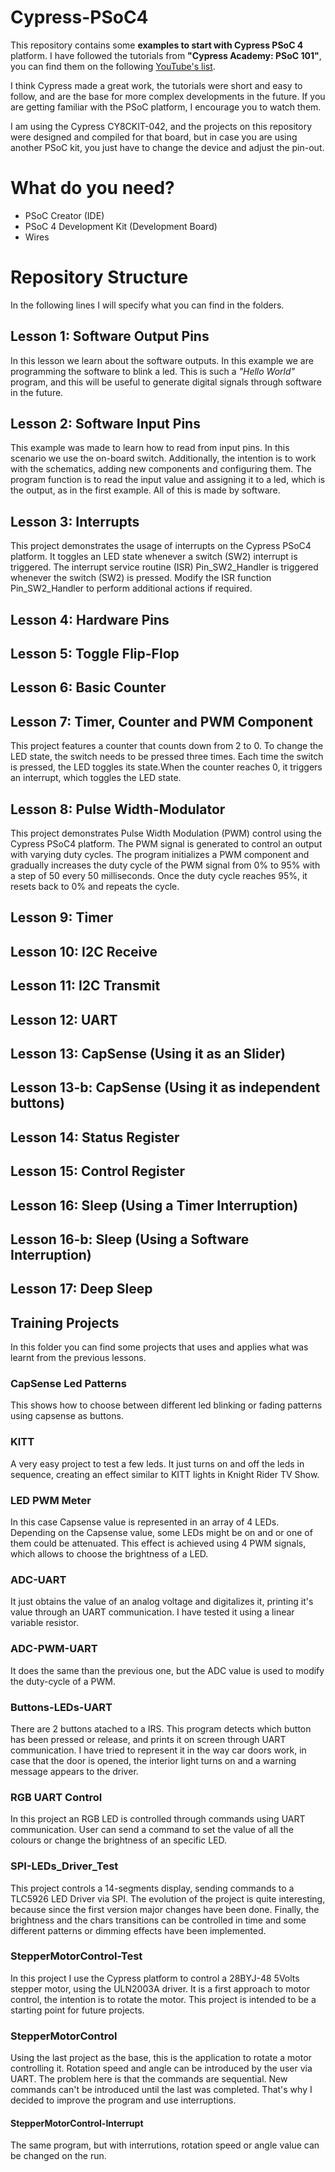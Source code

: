 # Cypress-PSoC4

This repository contains some **examples to start with Cypress PSoC 4** platform. I have followed the tutorials from **"Cypress Academy: PSoC 101"**, you can find them on the following [YouTube's list](https://www.youtube.com/watch?v=LrXXpQr1itY&list=PLX6sqqUB8iOjsMfGEDcsPSuYLEFCh50Hr).

I think Cypress made a great work, the tutorials were short and easy to follow, and are the base for more complex developments in the future. If you are getting familiar with the PSoC platform, I encourage you to watch them.

I am using the Cypress CY8CKIT-042, and the projects on this repository were designed and compiled for that board, but in case you are using another PSoC kit, you just have to change the device and adjust the pin-out.

# What do you need?

 - PSoC Creator (IDE)
 - PSoC 4 Development Kit (Development Board)
 - Wires

# Repository Structure

In the following lines I will specify what you can find in the folders.

## Lesson 1: Software Output Pins
In this lesson we learn about the software outputs. In this example we are programming the software to blink a led. This is such a *"Hello World"* program, and this will be useful to generate digital signals through software in the future.

## Lesson 2: Software Input Pins
This example was made to learn how to read from input pins. In this scenario we use the on-board switch. Additionally, the intention is to work with the schematics, adding new components  and configuring them. The program function is to read the input value and assigning it to a led, which is the output, as in the first example. All of this is made by software.

## Lesson 3: Interrupts
This project demonstrates the usage of interrupts on the Cypress PSoC4 platform. It toggles an LED state whenever a switch (SW2) interrupt is triggered.
The interrupt service routine (ISR) Pin_SW2_Handler is triggered whenever the switch (SW2) is pressed. Modify the ISR function Pin_SW2_Handler to perform additional actions if required.
## Lesson 4: Hardware Pins
## Lesson 5: Toggle Flip-Flop
## Lesson 6: Basic Counter
## Lesson 7: Timer, Counter and PWM Component
This project features a counter that counts down from 2 to 0. To change the LED state, the switch needs to be pressed three times. Each time the switch is pressed, the LED toggles its state.When the counter reaches 0, it triggers an interrupt, which toggles the LED state.
## Lesson 8: Pulse Width-Modulator
This project demonstrates Pulse Width Modulation (PWM) control using the Cypress PSoC4 platform. The PWM signal is generated to control an output with varying duty cycles.
The program initializes a PWM component and gradually increases the duty cycle of the PWM signal from 0% to 95% with a step of 50 every 50 milliseconds. Once the duty cycle reaches 95%, it resets back to 0% and repeats the cycle.
## Lesson 9: Timer
## Lesson 10: I2C Receive
## Lesson 11: I2C Transmit
## Lesson 12: UART
## Lesson 13: CapSense (Using it as an Slider)
## Lesson 13-b: CapSense (Using it as independent buttons)
## Lesson 14: Status Register
## Lesson 15: Control Register 
## Lesson 16: Sleep (Using a Timer Interruption)
## Lesson 16-b: Sleep (Using a Software Interruption)
## Lesson 17: Deep Sleep

## Training Projects
In this folder you can find some projects that uses and applies what was learnt from the previous lessons.
### CapSense Led Patterns
This shows how to choose between different led blinking or fading patterns using capsense as buttons.
### KITT
A very easy project to test a few leds. It just turns on and off the leds in sequence, creating an effect similar to KITT lights in Knight Rider TV Show.
### LED PWM Meter
In this case Capsense value is represented in an array of 4 LEDs. Depending on the Capsense value, some LEDs might be on and or one of them could be attenuated. This effect is achieved using 4 PWM signals, which allows to choose the brightness of a LED.
### ADC-UART
It just obtains the value of an analog voltage and digitalizes it, printing it's value through an UART communication. I have tested it using a linear variable resistor.
### ADC-PWM-UART
It does the same than the previous one, but the ADC value is used to modify the duty-cycle of a PWM.
### Buttons-LEDs-UART
There are 2 buttons atached to a IRS. This program detects which button has been pressed or release, and prints it on screen through UART communication. I have tried to represent it in the way car doors work, in case that the door is opened, the interior light turns on and a warning message appears to the driver.
### RGB UART Control
In this project an RGB LED is controlled through commands using UART communication. User can send a command to set the value of all the colours or change the brightness of an specific LED.
### SPI-LEDs_Driver_Test
This project controls a 14-segments display, sending commands to a TLC5926 LED Driver via SPI. The evolution of the project is quite interesting, because since the first version major changes have been done. Finally, the brightness and the chars transitions can be controlled in time and some different patterns or dimming effects have been implemented.
### StepperMotorControl-Test
In this project I use the Cypress platform to control a 28BYJ-48 5Volts stepper motor, using the ULN2003A driver. It is a first approach to motor control, the intention is to rotate the motor. This project is intended to be a starting point for future projects.
### StepperMotorControl
Using the last project as the base, this is the application to rotate a motor controlling it. Rotation speed and angle can be introduced by the user via UART. The problem here is that the commands are sequential. New commands can't be introduced until the last was completed. That's why I decided to improve the program and use interruptions.
#### StepperMotorControl-Interrupt
The same program, but with interrutions, rotation speed or angle value can be changed on the run.

